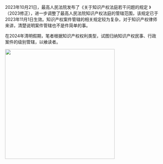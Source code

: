 2023年10月21日，最高人民法院发布了《关于知识产权法庭若干问题的规定 》（2023修正），进一步调整了最高人民法院知识产权法庭的管辖范围，该规定已于2023年11月1日生效。知识产权案件管辖的相关规定较为复杂，对于知识产权律师来讲，清楚说明案件管辖也不是件简单的事。

在2024年清明假期，笔者根据知识产权权利类型，试图归纳知识产权民事、行政案件的级别管辖，以飨读者。

<img src="https://felixhuan.github.io/images/2-1.jpg" class="floatpic" width="360">
